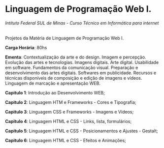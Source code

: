 
# Linguagem de Programação Web I.
###### Intituto Federal SUL de Minas - Curso Técnico em Informática para internet



Projetos da Matéria de Linguagem de Programação Web I.

**Carga Horária**: 80hs

**Ementa**: Contextualização da arte e do design. Imagem e percepção. Evolução das artes e
tecnologias. Imagens digitais. Arte digital. Usabilidade em software. Fundamentos da
comunicação visual. Preparação e desenvolvimento das artes digitais. Softwares em publicidade.
Recursos e técnicas disponíveis de composição e edição de imagens e vídeos. Linguagem de
marcação e apresentação WEB.

**Capitulo 1**: Introdução ao Desenvolvimento WEB;

**Capitulo 2**: Linguagem HTM e Frameworks - Cores e Tipografia;

**Capitulo 3**: Linguagem CSS e Frameworks - Imagens e Vídeos;

**Capitulo 4**: Linguagem HTML e CSS - Links, lista, formulários;

**Capitulo 5**: Linguagem HTML e CSS - Posicionamentos e Ajustes - Gestalt;

**Capitulo 6**: Linguagem HTML e CSS - Efeitos e Animações;


